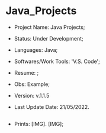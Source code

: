 # Java_Projects

- Project Name: Java Projects;
- Status: Under Development;
- Languages: Java;
- Softwares/Work Tools: 'V.S. Code';
- Resume: ;
- Obs: Example;
- Version: v.1.1.5


- Last Update Date: 21/05/2022.

##

- Prints: [IMG]. [IMG];
